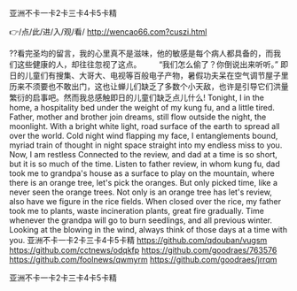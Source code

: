 
亚洲不卡一卡2卡三卡4卡5卡精




👉/点/此/进/入/观/看/ http://wencao66.com?cuszi.html




??看完圣均的留言，我的心里真不是滋味，他的敏感是每个病人都具备的，而我们这些健康的人，却往往忽视了这点。
　　“我们怎么偷了？你倒说出来听听。”
即日的儿童们有搜集、大哥大、电视等百般电子产物，暑假功夫呆在空气调节屋子里历来不须要也不敢出门，这也让蝉儿们缺乏了多数个小天敌，也许是引导它们洪量繁衍的启事吧。然而我总感触即日的儿童们缺乏点儿什么!
Tonight, I in the home, a hospitality bed under the weight of my kung fu, and a little tired.
Father, mother and brother join dreams, still flow outside the night, the moonlight.
With a bright white light, road surface of the earth to spread all over the world.
Cold night wind flapping my face, I entanglements bound, myriad train of thought in night space straight into my endless miss to you.
Now, I am restless
Connected to the review, and dad at a time is so short, but it is so much of the time.
Listen to father review, in whom kung fu, dad took me to grandpa's house as a surface to play on the mountain, where there is an orange tree, let's pick the oranges.
But only picked time, like a never seen the orange trees.
Not only is an orange tree has let's review, also have we figure in the rice fields.
When closed over the rice, my father took me to plants, waste incineration plants, great fire gradually.
Time whenever the grandpa will go to burn seedlings, and all previous winter.
Looking at the blowing in the wind, always think of those days at a time with you.
亚洲不卡一卡2卡三卡4卡5卡精 https://github.com/qdouban/vugsm
https://github.com/cctnews/odqkfp
https://github.com/goodraes/763576
https://github.com/foolnews/qwmyrm
https://github.com/goodraes/jrrqm





亚洲不卡一卡2卡三卡4卡5卡精
